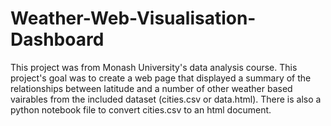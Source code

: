 # Weather-Web-Visualisation-Dashboard
This project was from Monash University's data analysis course. This project's goal was to create a web page that displayed a summary of the relationships between latitude and a number of other weather based vairables from the included dataset (cities.csv or data.html). There is also a python notebook file to convert cities.csv to an html document.
